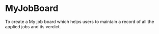 # MyJobBoard
To create a My job board which helps users to maintain a record of all the applied jobs and its verdict.
